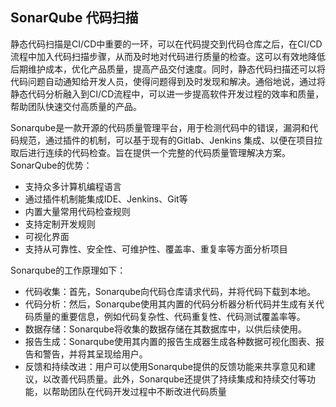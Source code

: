 ## SonarQube 代码扫描

静态代码扫描是CI/CD中重要的一环，可以在代码提交到代码仓库之后，在CI/CD流程中加入代码扫描步骤，从而及时地对代码进行质量的检查。这可以有效地降低后期维护成本，优化产品质量，提高产品交付速度。同时，静态代码扫描还可以将代码问题自动通知给开发人员，使得问题得到及时发现和解决。通俗地说，通过将静态代码分析融入到CI/CD流程中，可以进一步提高软件开发过程的效率和质量，帮助团队快速交付高质量的产品。

Sonarqube是一款开源的代码质量管理平台，用于检测代码中的错误，漏洞和代码规范，通过插件的机制，可以基于现有的Gitlab、Jenkins 集成、以便在项目拉取后进行连续的代码检查。旨在提供一个完整的代码质量管理解决方案。SonarQube的优势：

- 支持众多计算机编程语言
- 通过插件机制能集成IDE、Jenkins、Git等
- 内置大量常用代码检查规则
- 支持定制开发规则
- 可视化界面
- 支持从可靠性、安全性、可维护性、覆盖率、重复率等方面分析项目

Sonarqube的工作原理如下：

- 代码收集：首先，Sonarqube向代码仓库请求代码，并将代码下载到本地。
- 代码分析：然后，Sonarqube使用其内置的代码分析器分析代码并生成有关代码质量的重要信息，例如代码复杂性、代码重复性、代码测试覆盖率等。
- 数据存储：Sonarqube将收集的数据存储在其数据库中，以供后续使用。
- 报告生成：Sonarqube使用其内置的报告生成器生成各种数据可视化图表、报告和警告，并将其呈现给用户。
- 反馈和持续改进：用户可以使用Sonarqube提供的反馈功能来共享意见和建议，以改善代码质量。此外，Sonarqube还提供了持续集成和持续交付等功能，以帮助团队在代码开发过程中不断改进代码质量